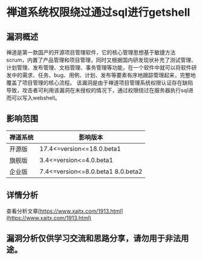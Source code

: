 # 禅道系统权限绕过通过sql进行getshell


## 漏洞概述

禅道是第一款国产的开源项目管理软件，它的核心管理思想基于敏捷方法 scrum，内置了产品管理和项目管理，同时又根据国内研发现状补充了测试管理、计划管理、发布管理、文档管理、事务管理等功能，在一个软件中就可以将软件研发中的需求、任务、bug、用例、计划、发布等要素有序地跟踪管理起来，完整地覆盖了项目管理的核心流程。
该漏洞是由于禅道项目管理系统权限认证存在缺陷导致，攻击者可利用该漏洞在未授权的情况下，通过权限绕过在服务器执行sql进而可以写入webshell。

## 影响范围

|  禅道系统   | 影响版本  |
|  ----  | ----  |
| 开源版  | 17.4<=version<=18.0.beta1 |
| 旗舰版  | 3.4<=version<=4.0.beta1 |
| 企业版  | 7.4<=version<=8.0.beta1 8.0.beta2 |

## 详情分析


查看分析文章[https://www.xaitx.com/1913.html](https://www.xaitx.com/1913.html)

## 漏洞分析仅供学习交流和思路分享，请勿⽤于⾮法⽤途。
